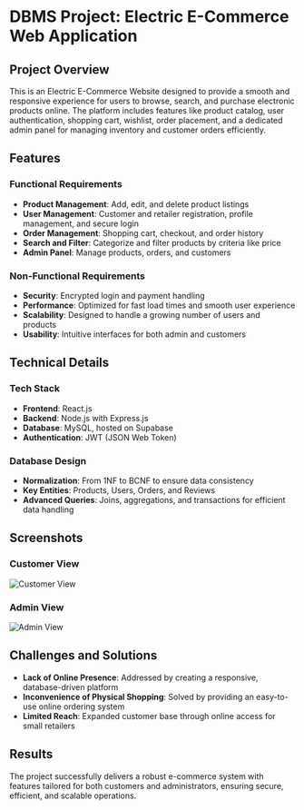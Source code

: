 # DBMS Project: Electric E-Commerce Web Application 

## Project Overview

This is an Electric E-Commerce Website designed to provide a smooth and responsive experience for users to browse, search, and purchase electronic products online. The platform includes features like product catalog, user authentication, shopping cart, wishlist, order placement, and a dedicated admin panel for managing inventory and customer orders efficiently.



## Features

### Functional Requirements
- **Product Management**: Add, edit, and delete product listings
- **User Management**: Customer and retailer registration, profile management, and secure login
- **Order Management**: Shopping cart, checkout, and order history
- **Search and Filter**: Categorize and filter products by criteria like price
- **Admin Panel**: Manage products, orders, and customers

### Non-Functional Requirements
- **Security**: Encrypted login and payment handling
- **Performance**: Optimized for fast load times and smooth user experience
- **Scalability**: Designed to handle a growing number of users and products
- **Usability**: Intuitive interfaces for both admin and customers

## Technical Details

### Tech Stack
- **Frontend**: React.js
- **Backend**: Node.js with Express.js
- **Database**: MySQL, hosted on Supabase
- **Authentication**: JWT (JSON Web Token)

### Database Design
- **Normalization**: From 1NF to BCNF to ensure data consistency
- **Key Entities**: Products, Users, Orders, and Reviews
- **Advanced Queries**: Joins, aggregations, and transactions for efficient data handling

## Screenshots

### Customer View
![Customer View](screenshots/customer-view.png)

### Admin View
![Admin View](screenshots/admin-view.png)

## Challenges and Solutions

- **Lack of Online Presence**: Addressed by creating a responsive, database-driven platform
- **Inconvenience of Physical Shopping**: Solved by providing an easy-to-use online ordering system
- **Limited Reach**: Expanded customer base through online access for small retailers

## Results

The project successfully delivers a robust e-commerce system with features tailored for both customers and administrators, ensuring secure, efficient, and scalable operations.
